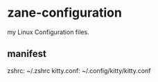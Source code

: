 # zane-configuration
my Linux Configuration files.

## manifest
zshrc: ~/.zshrc
kitty.conf: ~/.config/kitty/kitty.conf


